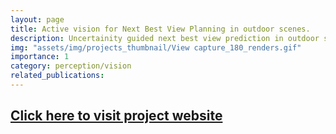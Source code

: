 ```yaml
---
layout: page
title: Active vision for Next Best View Planning in outdoor scenes.
description: Uncertainity guided next best view prediction in outdoor scene settings 
img: "assets/img/projects_thumbnail/View capture_180_renders.gif"
importance: 1
category: perception/vision
related_publications:
---
```

## [Click here to visit project website](https://adityarauniyar.com/cutscene.github.io/)

